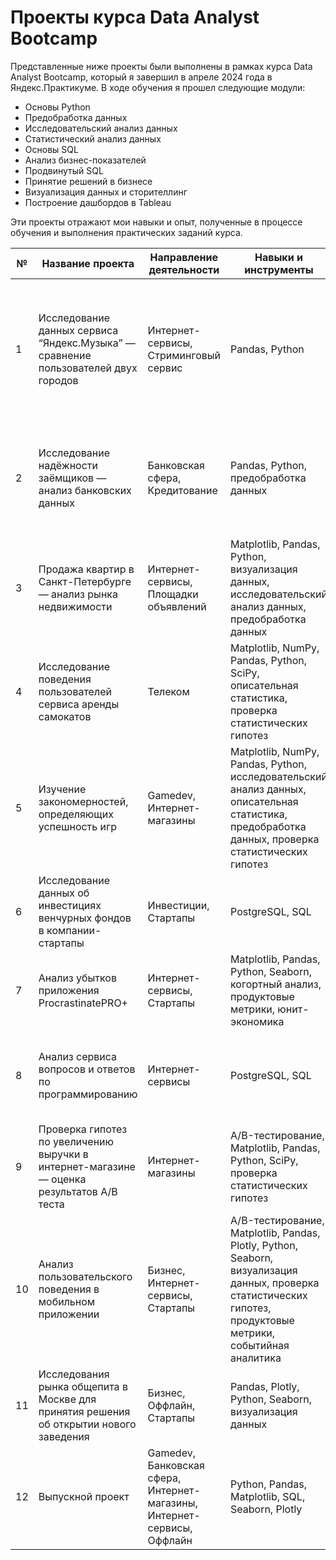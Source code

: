 # Проекты курса Data Analyst Bootcamp

Представленные ниже проекты были выполнены в рамках курса Data Analyst Bootcamp, который я завершил в апреле 2024 года в Яндекс.Практикуме. В ходе обучения я прошел следующие модули:

- Основы Python
- Предобработка данных
- Исследовательский анализ данных
- Статистический анализ данных
- Основы SQL
- Анализ бизнес-показателей
- Продвинутый SQL
- Принятие решений в бизнесе
- Визуализация данных и сторителлинг
- Построение дашбордов в Tableau

Эти проекты отражают мои навыки и опыт, полученные в процессе обучения и выполнения практических заданий курса.

| №  | Название проекта | Направление деятельности | Навыки и инструменты | Задачи проекта | Описание проекта | Ключевые слова проекта |
|----|------------------|--------------------------|----------------------|----------------|------------------|------------------------|
| 1  | Исследование данных сервиса “Яндекс.Музыка” — сравнение пользователей двух городов | Интернет-сервисы, Стриминговый сервис | Pandas, Python | Проверить данные и сравнить поведение и предпочтения пользователей двух столиц — Москвы и Санкт-Петербурга | На реальных данных Яндекс.Музыки c помощью библиотеки Pandas и её возможностей проверить данные и сравнить поведение и предпочтения пользователей двух столиц — Москвы и Санкт-Петербурга. | Обработка данных, дубликаты, пропуски, логическая индексация, группировка, сортировка |
| 2  | Исследование надёжности заёмщиков — анализ банковских данных | Банковская сфера, Кредитование | Pandas, Python, предобработка данных | Исследовать, влияет ли семейное положение и количество детей клиента на факт возврата кредита в срок | Исследовать, влияет ли семейное положение и количество детей клиента на факт возврата кредита в срок, на основе данных кредитного отдела банка. | Обработка данных, дубликаты, пропуски, категоризация, декомпозиция |
| 3  | Продажа квартир в Санкт-Петербурге — анализ рынка недвижимости | Интернет-сервисы, Площадки объявлений | Matplotlib, Pandas, Python, визуализация данных, исследовательский анализ данных, предобработка данных | Определить рыночную стоимость объектов недвижимости и типичные параметры квартир | Определить рыночную стоимость объектов недвижимости и типичные параметры квартир с использованием данных сервиса Яндекс.Недвижимость. | Обработка данных, histogram, boxplot, scattermatrix, категоризация, scatterplot |
| 4  | Исследование поведения пользователей сервиса аренды самокатов | Телеком | Matplotlib, NumPy, Pandas, Python, SciPy, описательная статистика, проверка статистических гипотез | Проверка гипотез сервиса аренды самокатов для помощи в росте бизнеса | Проверка гипотез сервиса аренды самокатов для помощи в росте бизнеса | Обработка данных, histogram, boxplot, статистический тест, критерий Стьюдента |
| 5  | Изучение закономерностей, определяющих успешность игр | Gamedev, Интернет-магазины | Matplotlib, NumPy, Pandas, Python, исследовательский анализ данных, описательная статистика, предобработка данных, проверка статистических гипотез | Выявить закономерности, определяющие успешность игр | Выявление закономерностей, определяющих успешность игр, с использованием исторических данных о продажах, оценок пользователей и экспертов. | Обработка данных, histogram, boxplot, статистический тест, критерий Стьюдента, piechart |
| 6  | Исследование данных об инвестициях венчурных фондов в компании-стартапы | Инвестиции, Стартапы | PostgreSQL, SQL | Произведение различных выгрузок данных венчурных фондов с помощью SQL | Произведение различных выгрузок данных венчурных фондов с помощью SQL | Обработка данных, выгрузка данных, SQL |
| 7  | Анализ убытков приложения ProcrastinatePRO+ | Интернет-сервисы, Стартапы | Matplotlib, Pandas, Python, Seaborn, когортный анализ, продуктовые метрики, юнит-экономика | Анализ убытков и помощь компании в выходе на прибыль | Анализ убытков и помощь компании в выходе на прибыль для развлекательного приложения ProcrastinatePRO+. | Обработка данных, статистический тест, LTV, CAC, когортный анализ |
| 8  | Анализ сервиса вопросов и ответов по программированию | Интернет-сервисы | PostgreSQL, SQL | Подсчёт и визуализация ключевых метрик сервиса вопросов и ответов по программированию | Подсчёт и визуализация ключевых метрик сервиса вопросов и ответов по программированию с помощью SQL | Обработка данных, выгрузка данных, SQL |
| 9  | Проверка гипотез по увеличению выручки в интернет-магазине — оценка результатов A/B теста | Интернет-магазины | A/B-тестирование, Matplotlib, Pandas, Python, SciPy, проверка статистических гипотез | Приоритизация гипотез и оценка результатов A/B-теста | Приоритизация гипотез и оценка результатов A/B-теста с использованием данных интернет-магазина. | A/B-тест, статистический тест, фреймворк, RICE, ICE |
| 10 | Анализ пользовательского поведения в мобильном приложении | Бизнес, Интернет-сервисы, Стартапы | A/B-тестирование, Matplotlib, Pandas, Plotly, Python, Seaborn, визуализация данных, проверка статистических гипотез, продуктовые метрики, событийная аналитика | Анализ воронки продаж и оценка результатов A/A/B-тестирования | Анализ воронки продаж и оценка результатов A/A/B-тестирования на основе данных использования мобильного приложения. | A/B-тест, визуализация, статистический тест |
| 11 | Исследования рынка общепита в Москве для принятия решения об открытии нового заведения | Бизнес, Оффлайн, Стартапы | Pandas, Plotly, Python, Seaborn, визуализация данных | Исследование рынка общепита Москвы на основе открытых данных и подготовка презентации | Исследование рынка общепита Москвы на основе открытых данных и подготовка презентации. | Обработка данных, визуализация данных, создание презентаций |
| 12 | Выпускной проект | Gamedev, Банковская сфера, Интернет-магазины, Интернет-сервисы, Оффлайн | Python, Pandas, Matplotlib, SQL, Seaborn, Plotly | Выполнение буткемп-проекта по одной из выбранных областей на основе всех полученных данных в курсе | Выполнение буткемп-проекта по одной из выбранных областей на основе всех полученных данных в курсе. | Обработка данных, визуализация данных, SQL, A/B-тестирование |

